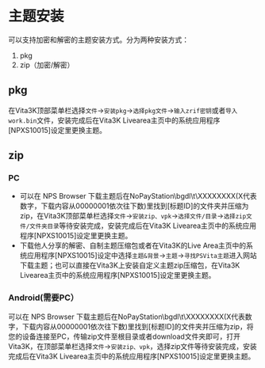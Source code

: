 # 主题安装
可以支持加密和解密的主题安装方式。分为两种安装方式：
1. pkg
2. zip（加密/解密）

## pkg
在Vita3K顶部菜单栏选择`文件`->`安装pkg`->`选择pkg文件`->`输入zrif密钥`或者`导入work.bin`文件，安装完成后在Vita3K Livearea主页中的系统应用程序[NPXS10015]设定里更换主题。

## zip
### PC
- 可以在 NPS Browser 下载主题后在NoPayStation\bgdl\t\XXXXXXXX(X代表数字，下载内容从00000001依次往下数)里找到[标题ID]的文件夹并压缩为zip，在Vita3K顶部菜单栏选择`文件`->`安装zip、vpk`->`选择文件/目录`->`选择zip文件/文件夹目录`等待安装完成，安装完成后在Vita3K Livearea主页中的系统应用程序[NPXS10015]设定里更换主题。
- 下载他人分享的解密、自制主题压缩包或者在Vita3K的Live Area主页中的系统应用程序[NPXS10015]设定中选择`主题&背景`->`主题`->`寻找PSVita主题`进入网站下载主题；也可以直接在Vita3K上安装自定义主题zip压缩包，在Vita3K Livearea主页中的系统应用程序[NPXS10015]设定里更换主题。

### Android(需要PC）
可以在 NPS Browser 下载主题后在NoPayStation\bgdl\t\XXXXXXXX(X代表数字，下载内容从00000001依次往下数)里找到[标题ID]的文件夹并压缩为zip，将您的设备连接至PC，传输zip文件至根目录或者download文件夹即可，打开Vita3K，在顶部菜单栏选择`文件`->`安装zip、vpk`，选择zip文件等待安装完成，安装完成后在Vita3K Livearea主页中的系统应用程序[NPXS10015]设定里更换主题。
